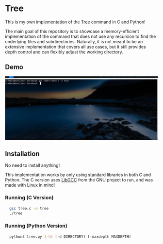 
# Tree

This is my own implementation of the [Tree](https://en.wikipedia.org/wiki/Tree_(command)) command in C and Python!


The main goal of this repository is to showcase a memory-efficient implementation of the command that does
not use any recursion to find the underlying files and subdirectories. Naturally, it is not meant to be an extensive implementation that covers all use cases, but it still provides depth control and can flexibly adjust the working directory.


## Demo

![Demo](https://raw.githubusercontent.com/RafaelAmauri/Projects/master/demos/tree.gif)


## Installation

No need to install anything!

This implementation works by only using standard libraries in both C and Python. The C version uses [LibGCC](https://gcc.gnu.org/onlinedocs/gccint/Libgcc.html) from the GNU project to run, and was made with Linux in mind!

### Running  (C Version)

```bash
  gcc tree.c -o tree
  ./tree
```


### Running  (Python Version)

```bash
  python3 tree.py [-h] [-d DIRECTORY] [-maxdepth MAXDEPTH]
```